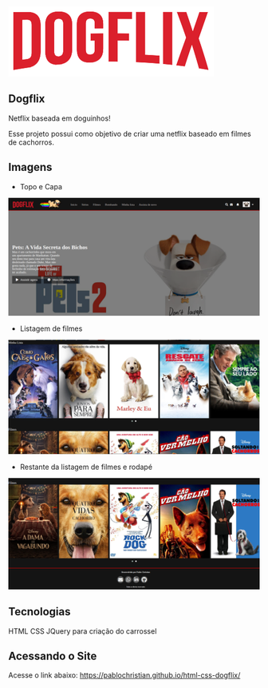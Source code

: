 <img src="img/logo.png">

## Dogflix
Netflix baseada em doguinhos!

Esse projeto possui como objetivo de criar uma netflix baseado em filmes de cachorros.

## Imagens

- Topo e Capa
<img src="docs/prints/print1.png">

- Listagem de filmes
<img src="docs/prints/print2.png">

- Restante da listagem de filmes e rodapé
<img src="docs/prints/print3.png">

## Tecnologias
HTML
CSS
JQuery para criação do carrossel

## Acessando o Site
Acesse o link abaixo:
https://pablochristian.github.io/html-css-dogflix/

